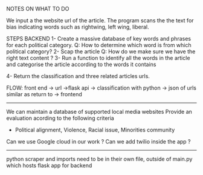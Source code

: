 
NOTES ON WHAT TO DO 

We input a the website url of the article. The program scans the the text for bias indicating words such as rightwing, left wing, liberal. 

STEPS BACKEND
1- Create a massive database of key words and phrases for each political category.
  Q: How to determine which word is from which political category?
2- Scap the article
  Q: How do we make sure we have the right text content ?
3- Run a function to identify all the words in the article and categorise the article according to the words it contains
  
4- Return the classification and three related articles urls. 

FLOW: front end -> url ->flask api -> classification with python -> json of urls similar as return to -> frontend




-------------
We can maintain a database of supported local media websites
Provide an evaluation acording to the following criteria
- Political alignment, Violence, Racial issue, Minorities community

Can we use Google cloud in our work ?
Can we add twilio inside the app ? 


-----
python scraper and imports need to be in their own file, outside of main.py which hosts flask app for backend